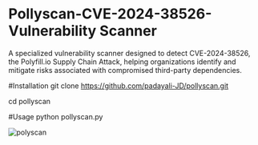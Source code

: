 # Pollyscan-CVE-2024-38526-Vulnerability Scanner
A specialized vulnerability scanner designed to detect CVE-2024-38526, the Polyfill.io Supply Chain Attack, helping organizations identify and mitigate risks associated with compromised third-party dependencies. 

#Installation
git clone https://github.com/padayali-JD/pollyscan.git

cd pollyscan

#Usage
python pollyscan.py <URL>

![polyscan](https://github.com/user-attachments/assets/6718deef-9e47-4453-91bc-e344106fc1f9)
